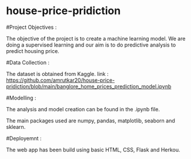 # house-price-pridiction
#Project Objectives :

The objective of the project is to create a machine learning model. We are doing a supervised learning and our aim is to do predictive analysis to predict housing price.

#Data Collection :

The dataset is obtained from Kaggle.
link : https://github.com/amrutkar20/house-price-pridiction/blob/main/banglore_home_prices_prediction_model.ipynb

#Modelling :

The analysis and model creation can be found in the .ipynb file.

The main packages used are numpy, pandas, matplotlib, seaborn and sklearn.

#Deployemnt :

The web app has been build using basic HTML, CSS, Flask and Herkou.

